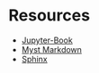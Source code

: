# Resources

- [Jupyter-Book](https://jupyterbook.org)
- [Myst Markdown](https://myst-parser.readthedocs.io)
- [Sphinx](https://www.sphinx-doc.org)
